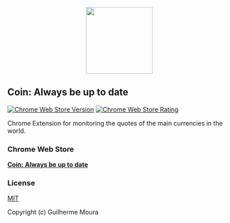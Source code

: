 <p align="center">
  <img
    style="object: contain; height: 150px"
    src="https://i.imgur.com/GJB4zvu.png"
  />
</p>

## Coin: Always be up to date

[![Chrome Web Store Version](https://img.shields.io/chrome-web-store/v/meebfpmdedodccopjbkcihiecpmiljml.svg?style=for-the-badge)](https://chrome.google.com/webstore/detail/coin/meebfpmdedodccopjbkcihiecpmiljml)
[![Chrome Web Store Rating](https://img.shields.io/chrome-web-store/stars/meebfpmdedodccopjbkcihiecpmiljml.svg?color=%23D7B02C&style=for-the-badge)](https://chrome.google.com/webstore/detail/coin/meebfpmdedodccopjbkcihiecpmiljml)

Chrome Extension for monitoring the quotes of the main currencies in the world.

### Chrome Web Store

[**Coin: Always be up to date**](https://chrome.google.com/webstore/detail/coin/meebfpmdedodccopjbkcihiecpmiljml)

### License

[MIT](https://github.com/glhrmoura/coin/blob/main/LICENSE)

Copyright (c) Guilherme Moura
